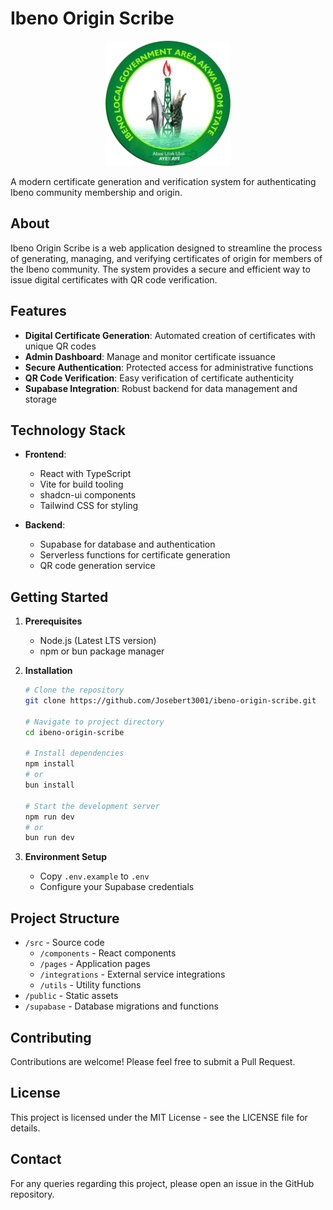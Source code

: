 # Ibeno Origin Scribe

<div align="center">
  <img src="public/logo.png" alt="Ibeno Origin Scribe Logo" width="200"/>
</div>

A modern certificate generation and verification system for authenticating Ibeno community membership and origin.

## About

Ibeno Origin Scribe is a web application designed to streamline the process of generating, managing, and verifying certificates of origin for members of the Ibeno community. The system provides a secure and efficient way to issue digital certificates with QR code verification.

## Features

- **Digital Certificate Generation**: Automated creation of certificates with unique QR codes
- **Admin Dashboard**: Manage and monitor certificate issuance
- **Secure Authentication**: Protected access for administrative functions
- **QR Code Verification**: Easy verification of certificate authenticity
- **Supabase Integration**: Robust backend for data management and storage

## Technology Stack

- **Frontend**:
  - React with TypeScript
  - Vite for build tooling
  - shadcn-ui components
  - Tailwind CSS for styling

- **Backend**:
  - Supabase for database and authentication
  - Serverless functions for certificate generation
  - QR code generation service

## Getting Started

1. **Prerequisites**
   - Node.js (Latest LTS version)
   - npm or bun package manager

2. **Installation**
   ```sh
   # Clone the repository
   git clone https://github.com/Josebert3001/ibeno-origin-scribe.git

   # Navigate to project directory
   cd ibeno-origin-scribe

   # Install dependencies
   npm install
   # or
   bun install

   # Start the development server
   npm run dev
   # or
   bun run dev
   ```

3. **Environment Setup**
   - Copy `.env.example` to `.env`
   - Configure your Supabase credentials

## Project Structure

- `/src` - Source code
  - `/components` - React components
  - `/pages` - Application pages
  - `/integrations` - External service integrations
  - `/utils` - Utility functions
- `/public` - Static assets
- `/supabase` - Database migrations and functions

## Contributing

Contributions are welcome! Please feel free to submit a Pull Request.

## License

This project is licensed under the MIT License - see the LICENSE file for details.

## Contact

For any queries regarding this project, please open an issue in the GitHub repository.
